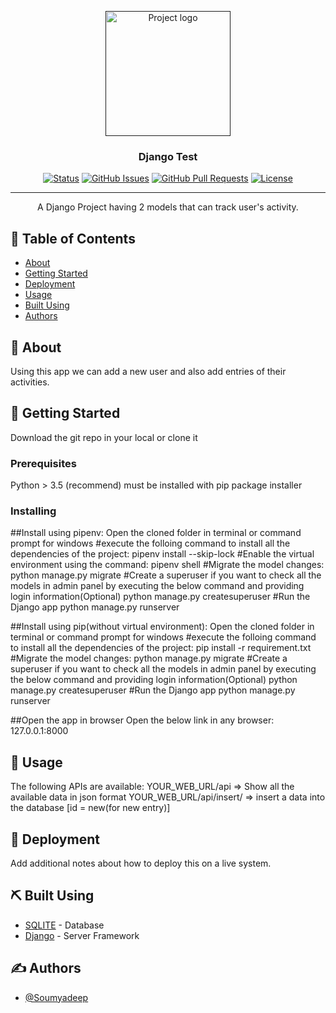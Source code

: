 <p align="center">
  <a href="" rel="noopener">
 <img width=200px height=200px src="https://i.imgur.com/6wj0hh6.jpg" alt="Project logo"></a>
</p>

<h3 align="center">Django Test</h3>

<div align="center">

[![Status](https://img.shields.io/badge/status-active-success.svg)]()
[![GitHub Issues](https://img.shields.io/github/issues/kylelobo/The-Documentation-Compendium.svg)](https://github.com/kylelobo/The-Documentation-Compendium/issues)
[![GitHub Pull Requests](https://img.shields.io/github/issues-pr/kylelobo/The-Documentation-Compendium.svg)](https://github.com/kylelobo/The-Documentation-Compendium/pulls)
[![License](https://img.shields.io/badge/license-MIT-blue.svg)](/LICENSE)

</div>

---

<p align="center"> A Django Project having 2 models that can track user's activity.
    <br> 
</p>

## 📝 Table of Contents

- [About](#about)
- [Getting Started](#getting_started)
- [Deployment](#deployment)
- [Usage](#usage)
- [Built Using](#built_using)
- [Authors](#authors)

## 🧐 About <a name = "about"></a>

Using this app we can add a new user and also add entries of their activities.

## 🏁 Getting Started <a name = "getting_started"></a>

Download the git repo in your local or clone it

### Prerequisites

Python > 3.5 (recommend) must be installed with pip package installer


### Installing

##Install using pipenv:
Open the cloned folder in terminal or command prompt for windows
#execute the folloing command to install all the dependencies of the project:
pipenv install --skip-lock
#Enable the virtual environment using the command:
pipenv shell
#Migrate the model changes:
python manage.py migrate
#Create a superuser if you want to check all the models in admin panel by executing the below command and providing login information(Optional)
python manage.py createsuperuser
#Run the Django app
python manage.py runserver

##Install using pip(without virtual environment):
Open the cloned folder in terminal or command prompt for windows
#execute the folloing command to install all the dependencies of the project:
pip install -r requirement.txt
#Migrate the model changes:
python manage.py migrate
#Create a superuser if you want to check all the models in admin panel by executing the below command and providing login information(Optional)
python manage.py createsuperuser
#Run the Django app
python manage.py runserver

##Open the app in browser
Open the below link in any browser:
127.0.0.1:8000


## 🎈 Usage <a name="usage"></a>

The following APIs are available:
YOUR_WEB_URL/api => Show all the available data in json format
YOUR_WEB_URL/api/insert/ => insert a data into the database [id = new(for new entry)]


## 🚀 Deployment <a name = "deployment"></a>

Add additional notes about how to deploy this on a live system.

## ⛏️ Built Using <a name = "built_using"></a>

- [SQLITE](https://www.sqlite.org/) - Database
- [Django](https://www.djangoproject.com/) - Server Framework

## ✍️ Authors <a name = "authors"></a>

- [@Soumyadeep](https://github.com/Soumyadeep03Github/) 